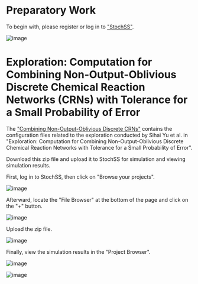 Preparatory Work
============================================================
To begin with, please register or log in to ["StochSS"](https://live.stochss.org/hub/stochss).

![image](https://github.com/SihaiYu/Combining-Non-Output-Oblivious-Discrete-CRNs/assets/100762924/e2810009-d190-40b4-b59e-3694496f9a37)


Exploration: Computation for Combining Non-Output-Oblivious Discrete Chemical Reaction Networks (CRNs) with Tolerance for a Small Probability of Error
============================================================
The ["Combining Non-Output-Oblivious Discrete CRNs"](https://github.com/SihaiYu/Combining-Non-Output-Oblivious-Discrete-CRNs/blob/main/Combining%20Non-Output-Oblivious%20Discrete%20CRNs.zip) contains the configuration files related to the exploration conducted by Sihai Yu et al. in "Exploration: Computation for Combining Non-Output-Oblivious Discrete Chemical Reaction Networks with Tolerance for a Small Probability of Error".

Download this zip file and upload it to StochSS for simulation and viewing simulation results.

First, log in to StochSS, then click on "Browse your projects".

![image](https://github.com/SihaiYu/Combining-Non-Output-Oblivious-Discrete-CRNs/assets/100762924/c4f5498b-a2f9-484e-8f72-160ff7c28251)

Afterward, locate the "File Browser" at the bottom of the page and click on the "+" button.

![image](https://github.com/SihaiYu/Combining-Non-Output-Oblivious-Discrete-CRNs/assets/100762924/5d1fcd4d-6761-4897-a389-da27efc41388)

Upload the zip file.

![image](https://github.com/SihaiYu/Combining-Non-Output-Oblivious-Discrete-CRNs/assets/100762924/2cec7dd1-7748-4984-a7a8-4739eb264b7f)

Finally, view the simulation results in the "Project Browser".

![image](https://github.com/SihaiYu/Combining-Non-Output-Oblivious-Discrete-CRNs/assets/100762924/a7cfddf1-040f-4f67-9543-d159b3aa1c76)

![image](https://github.com/SihaiYu/Combining-Non-Output-Oblivious-Discrete-CRNs/assets/100762924/c262e78f-28b2-4a6d-852f-904e35d88a44)




